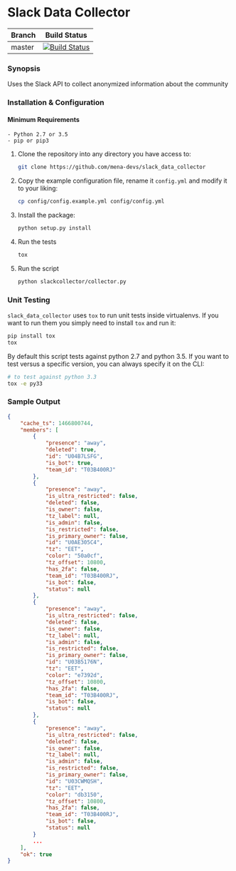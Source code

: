 # Slack Data Collector

| Branch | Build Status |
| ------ | --- |
| master | [![Build Status](https://travis-ci.org/mena-devs/slack_data_collector.svg?branch=master)](https://travis-ci.org/mena-devs/slack_data_collector) |

### Synopsis

Uses the Slack API to collect anonymized information about the community

### Installation & Configuration

#### Minimum Requirements

  ```
  - Python 2.7 or 3.5
  - pip or pip3
  ```

1. Clone the repository into any directory you have access to:

    ```sh
    git clone https://github.com/mena-devs/slack_data_collector
    ```

2. Copy the example configuration file, rename it `config.yml` and modify it to your liking:

    ```sh
    cp config/config.example.yml config/config.yml
    ```

3. Install the package:

    ```sh
    python setup.py install
    ```

4. Run the tests

    ```sh
    tox
    ```

5. Run the script

    ```sh
    python slackcollector/collector.py
    ```

### Unit Testing

`slack_data_collector` uses `tox` to run unit tests inside virtualenvs. If you want to run them you simply need to install `tox` and run it:

``` sh
pip install tox
tox
```
By default this script tests against python 2.7 and python 3.5. If you want to test versus a specific version, you can always specify it on the CLI:

``` sh
# to test against python 3.3
tox -e py33
```

### Sample Output

```json
{
    "cache_ts": 1466800744,
    "members": [
        {
            "presence": "away",
            "deleted": true,
            "id": "U04B7LSFG",
            "is_bot": true,
            "team_id": "T03B400RJ"
        },
        {
            "presence": "away",
            "is_ultra_restricted": false,
            "deleted": false,
            "is_owner": false,
            "tz_label": null,
            "is_admin": false,
            "is_restricted": false,
            "is_primary_owner": false,
            "id": "U0AE305C4",
            "tz": "EET",
            "color": "50a0cf",
            "tz_offset": 10800,
            "has_2fa": false,
            "team_id": "T03B400RJ",
            "is_bot": false,
            "status": null
        },
        {
            "presence": "away",
            "is_ultra_restricted": false,
            "deleted": false,
            "is_owner": false,
            "tz_label": null,
            "is_admin": false,
            "is_restricted": false,
            "is_primary_owner": false,
            "id": "U03B5176N",
            "tz": "EET",
            "color": "e7392d",
            "tz_offset": 10800,
            "has_2fa": false,
            "team_id": "T03B400RJ",
            "is_bot": false,
            "status": null
        },
        {
            "presence": "away",
            "is_ultra_restricted": false,
            "deleted": false,
            "is_owner": false,
            "tz_label": null,
            "is_admin": false,
            "is_restricted": false,
            "is_primary_owner": false,
            "id": "U03CWMQSH",
            "tz": "EET",
            "color": "db3150",
            "tz_offset": 10800,
            "has_2fa": false,
            "team_id": "T03B400RJ",
            "is_bot": false,
            "status": null
        }
        ...
    ],
    "ok": true
}
```
